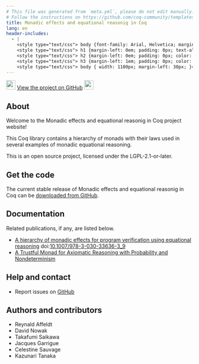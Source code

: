 ```yaml
---
# This file was generated from `meta.yml`, please do not edit manually.
# Follow the instructions on https://github.com/coq-community/templates to regenerate.
title: Monadic effects and equational reasonig in Coq
lang: en
header-includes:
  - |
    <style type="text/css"> body {font-family: Arial, Helvetica; margin-left: 5em; font-size: large;} </style>
    <style type="text/css"> h1 {margin-left: 0em; padding: 0px; text-align: center} </style>
    <style type="text/css"> h2 {margin-left: 0em; padding: 0px; color: #580909} </style>
    <style type="text/css"> h3 {margin-left: 1em; padding: 0px; color: #C05001;} </style>
    <style type="text/css"> body { width: 1100px; margin-left: 30px; }</style>
---
```


<div style="text-align:left"><img src="https://github.githubassets.com/images/modules/logos_page/Octocat.png" height="25" style="border:0px">
<a href="https://github.com/affeldt-aist/monae">View the project on GitHub</a>
<img src="https://github.githubassets.com/images/modules/logos_page/Octocat.png" height="25" style="border:0px"></div>

## About

Welcome to the Monadic effects and equational reasonig in Coq project website!

This Coq library contains a hierarchy of monads with their laws used
in several examples of monadic equational reasoning.

This is an open source project, licensed under the LGPL-2.1-or-later.

## Get the code

The current stable release of Monadic effects and equational reasonig in Coq can be [downloaded from GitHub](https://github.com/affeldt-aist/monae/releases).

## Documentation


Related publications, if any, are listed below.

- [A hierarchy of monadic effects for program verification using equational reasoning](https://staff.aist.go.jp/reynald.affeldt/documents/monae.pdf) doi:[10.1007/978-3-030-33636-3_9](https://doi.org/10.1007/978-3-030-33636-3_9)
- [A Trustful Monad for Axiomatic Reasoning with Probability and Nondeterminism](https://arxiv.org/abs/2003.09993) 

## Help and contact

- Report issues on [GitHub](https://github.com/affeldt-aist/monae/issues)

## Authors and contributors

- Reynald Affeldt
- David Nowak
- Takafumi Saikawa
- Jacques Garrigue
- Celestine Sauvage
- Kazunari Tanaka

